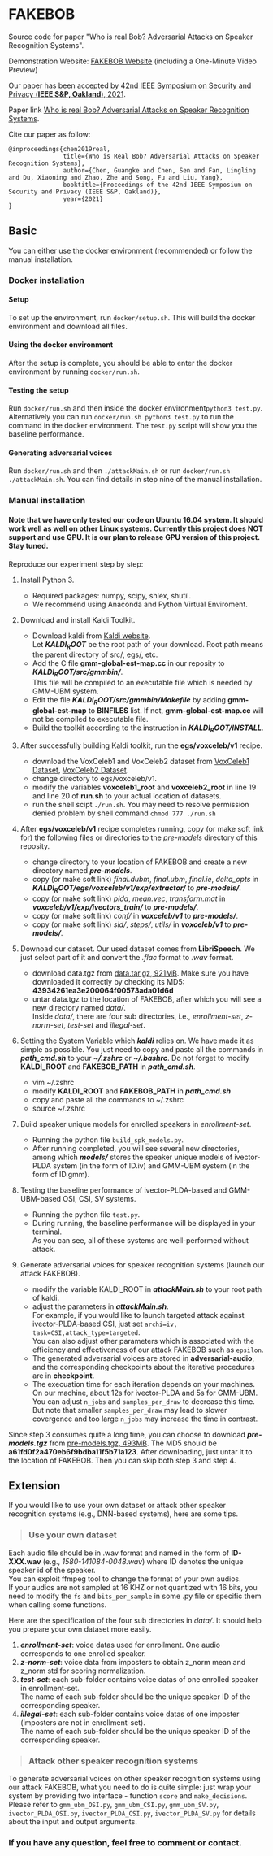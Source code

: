 # FAKEBOB
Source code for paper "Who is real Bob? Adversarial Attacks on Speaker Recognition Systems".

Demonstration Website: [FAKEBOB Website](https://sites.google.com/view/fakebob/home "FAKEBOB Website") (including a One-Minute Video Preview)

Our paper has been accepted by [42nd IEEE Symposium on Security and Privacy (**IEEE S&P, Oakland**), 2021](https://www.ieee-security.org/TC/SP2021/program-papers.html).

Paper link [Who is real Bob? Adversarial Attacks on Speaker Recognition Systems](https://arxiv.org/abs/1911.01840).

Cite our paper as follow:

    @inproceedings{chen2019real,
                   title={Who is Real Bob? Adversarial Attacks on Speaker Recognition Systems},
                   author={Chen, Guangke and Chen, Sen and Fan, Lingling and Du, Xiaoning and Zhao, Zhe and Song, Fu and Liu, Yang},
                   booktitle={Proceedings of the 42nd IEEE Symposium on Security and Privacy (IEEE S&P, Oakland)},
                   year={2021}
    }

## Basic
You can either use the docker environment (recommended) or follow the manual installation.

### Docker installation
#### Setup
To set up the environment, run `docker/setup.sh`.
This will build the docker environment and download all files.

#### Using the docker environment
After the setup is complete, you should be able to enter the docker environment by running `docker/run.sh`.

#### Testing the setup
Run `docker/run.sh` and then inside the docker environment`python3 test.py`.
Alternatively you can run `docker/run.sh python3 test.py` to run the command in the docker environment.
The `test.py` script will show you the baseline performance.

#### Generating adversarial voices
Run `docker/run.sh` and then `./attackMain.sh` or run `docker/run.sh ./attackMain.sh`.
You can find details in step nine of the manual installation.


### Manual installation
#### Note that we have only tested our code on Ubuntu 16.04 system. It should work well as well on other Linux systems. Currently this project does NOT support and use GPU. It is our plan to release GPU version of this project. Stay tuned.

Reproduce our experiment step by step:
1. Install Python 3.  
    - Required packages: numpy, scipy, shlex, shutil.  
    - We recommend using Anaconda and Python Virtual Enviroment.
2. Download and install Kaldi Toolkit.
    - Download kaldi from [Kaldi website](https://github.com/kaldi-asr/kaldi "kaldi website").  
    Let ***$KALDI_ROOT$*** be the root path of your download. Root path means the parent directory of src/, egs/, etc.
    - Add the C file **gmm-global-est-map.cc** in our reposity to ***$KALDI_ROOT$/src/gmmbin/***.  
    This file will be compiled to an executable file which is needed by GMM-UBM system.
    - Edit the file ***$KALDI_ROOT$/src/gmmbin/Makefile*** by adding **gmm-global-est-map** to **BINFILES** list.
     If not, **gmm-global-est-map.cc** will not be compiled to executable file.
    - Build the toolkit according to the instruction in ***$KALDI_ROOT$/INSTALL***.
3. After successfully building Kaldi toolkit, run the **egs/voxceleb/v1** recipe.  
    - download the VoxCeleb1 and VoxCeleb2 dataset from [VoxCeleb1 Dataset](http://www.robots.ox.ac.uk/~vgg/data/voxceleb/ "VoxCeleb1"), [VoxCeleb2 Dataset](http://www.robots.ox.ac.uk/~vgg/data/voxceleb2/ "VoxCeleb2").
    - change directory to egs/voxceleb/v1.  
    - modify the variables **voxceleb1_root** and **voxceleb2_root** in line 19 and line 20 of **run.sh** to your actual location of datasets.  
    - run the shell scipt `./run.sh`. You may need to resolve permission denied problem by shell command `chmod 777 ./run.sh`
4. After **egs/voxceleb/v1** recipe completes running, copy (or make soft link for) the following files or directories to the *pre-models* directory of this reposity.  
    - change directory to your location of FAKEBOB and create a new directory named ***pre-models***.
    - copy (or make soft link) *final.dubm*, *final.ubm*, *final.ie*, *delta_opts* in ***$KALDI_ROOT$/egs/voxceleb/v1/exp/extractor/*** to ***pre-models/***.  
    - copy (or make soft link) *plda*, *mean.vec*, *transform.mat* in ***voxceleb/v1/exp/ivectors_train/*** to ***pre-models/***.  
    - copy (or make soft link) *conf/* in ***voxceleb/v1*** to ***pre-models/***.  
    - copy (or make soft link) *sid/*, *steps/*, *utils/* in ***voxceleb/v1*** to ***pre-models/***.

5. Downoad our dataset. Our used dataset comes from **LibriSpeech**. We just select part of it and convert the *.flac* format to *.wav* format.  
    - download data.tgz from [data.tar.gz, 921MB](https://drive.google.com/file/d/1nEcobGN7_8yyYwdqs1c6XD1UTXqEyhQC/view?usp=sharing).
      Make sure you have downloaded it correctly by checking its MD5: **43934261ea3e200064f00573ada01d6d**
    - untar data.tgz to the location of FAKEBOB, after which you will see a new directory named *data/*.  
    Inside *data/*, there are four sub directories, i.e., *enrollment-set*, *z-norm-set*, *test-set* and *illegal-set*.
6. Setting the System Variable which ***kaldi*** relies on. 
We have made it as simple as possible. 
You just need to copy and paste all the commands in ***path_cmd.sh*** to your
***~/.zshrc*** or ***~/.bashrc***. 
Do not forget to modify **KALDI_ROOT** and **FAKEBOB_PATH** in ***path_cmd.sh***.
    - vim ~/.zshrc
    - modify **KALDI_ROOT** and **FAKEBOB_PATH** in ***path_cmd.sh***
    - copy and paste all the commands to ~/.zshrc
    - source ~/.zshrc
7. Build speaker unique models for enrolled speakers in *enrollment-set*.  
    - Running the python file `build_spk_models.py`.   
    - After running completed, you will see several new directories, among which ***models/*** stores the speaker unique models of ivector-PLDA system (in the form of ID.iv) and GMM-UBM system (in the form of ID.gmm).
8. Testing the baseline performance of ivector-PLDA-based and GMM-UBM-based OSI, CSI, SV systems.  
    - Running the python file `test.py`.  
    - During running, the baseline performance will be displayed in your terminal.  
As you can see, all of these systems are well-performed without attack.
9. Generate adversarial voices for speaker recognition systems (launch our attack FAKEBOB).
    - modify the variable KALDI_ROOT in ***attackMain.sh*** to your root path of kaldi.
    - adjust the parameters in ***attackMain.sh***.  
    For example, if you would like to launch targeted attack against ivector-PLDA-based CSI, just set `archi=iv, task=CSI,attack_type=targeted`.  
    You can also adjust other parameters which is associated with the efficiency and effectiveness of our attack FAKEBOB such as `epsilon`.
    - The generated adversarial voices are stored in **adversarial-audio**, and the corresponding checkpoints about the iterative procedures are in **checkpoint**.
    - The execuation time for each iteration depends on your machines.  
    On our machine, about 12s for ivector-PLDA and 5s for GMM-UBM.  
    You can adjust `n_jobs` and `samples_per_draw` to decrease this time.  
    But note that smaller `samples_per_draw` may lead to slower covergence and too large `n_jobs` may increase the time in contrast.

Since step 3 consumes quite a long time, you can choose to download ***pre-models.tgz*** from [pre-models.tgz, 493MB](https://drive.google.com/open?id=1T_hx9Pqopk-rlmiSrBWdXjl825wjBQVF "pre-models.tgz"). The MD5 should be **a61fd0f2a470eb6f9bdba11f5b71a123**. After downloading, just untar it to the location of FAKEBOB. Then you can skip both step 3 and step 4.

## Extension
If you would like to use your own dataset or attack other speaker recognition systems (e.g., DNN-based systems), here are some tips.

> ### Use your own dataset  
Each audio file should be in .wav format and named in the form of **ID-XXX.wav** (e.g., *1580-141084-0048.wav*) where ID denotes the unique speaker id of the speaker.  
You can exploit ffmpeg tool to change the format of your own audios.  
If your audios are not sampled at 16 KHZ or not quantized with 16 bits, you need to modify the `fs` and `bits_per_sample` in some .py file or specific them when calling some functions.  
>
Here are the specification of the four sub directories in *data/*.  It should help you prepare your own dataset more easily.  
1. ***enrollment-set***: voice datas used for enrollment. One audio corresponds to one enrolled speaker.  
2. ***z-norm-set***: voice data from imposters to obtain z_norm mean and z_norm std for scoring normalization.  
3. ***test-set***: each sub-folder contains voice datas of one enrolled speaker in enrollment-set.  
The name of each sub-folder should be the unique speaker ID of the corresponding speaker.
4. ***illegal-set***: each sub-folder contains voice datas of one imposter (imposters are not in enrollment-set).  
The name of each sub-folder should be the unique speaker ID of the corresponding speaker.
> ### Attack other speaker recognition systems  
To generate adversarial voices on other speaker recognition systems using our attack FAKEBOB, what you need to do is quite simple: just wrap your system by providing two interface - function `score` and `make_decisions`. Please refer to `gmm_ubm_OSI.py`, `gmm_ubm_CSI.py`, `gmm_ubm_SV.py`, `ivector_PLDA_OSI.py`, `ivector_PLDA_CSI.py`, `ivector_PLDA_SV.py` for details about the input and output arguments.

### If you have any question, feel free to comment or contact.


